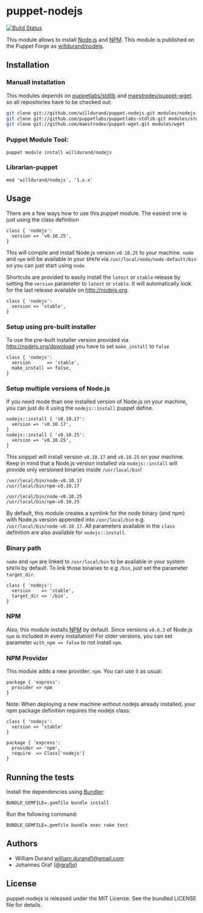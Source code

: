 puppet-nodejs
=============

[![Build
Status](https://travis-ci.org/willdurand/puppet-nodejs.png?branch=master)](https://travis-ci.org/willdurand/puppet-nodejs)

This module allows to install [Node.js](http://nodejs.org/) and
[NPM](https://npmjs.org/). This module is published on the Puppet Forge as
[willdurand/nodejs](http://forge.puppetlabs.com/willdurand/nodejs).


Installation
------------

### Manuall installation

This modules depends on
[puppetlabs/stdlib](https://github.com/puppetlabs/puppetlabs-stdlib) and [maestrodev/puppet-wget](https://github.com/maestrodev/puppet-wget).
so all repositories have to be checked out:

```bash
git clone git://github.com/willdurand/puppet-nodejs.git modules/nodejs
git clone git://github.com/puppetlabs/puppetlabs-stdlib.git modules/stdlib
git clone git://github.com/maestrodev/puppet-wget.git modules/wget
```

### Puppet Module Tool:

    puppet module install willdurand/nodejs

### Librarian-puppet

    mod 'willdurand/nodejs', '1.x.x'

Usage
-----

There are a few ways how to use this puppet module. The easiest one is just using the class definition

```puppet
class { 'nodejs':
  version => 'v0.10.25',
}
```
This will compile and install Node.js version `v0.10.25` to your machine. `node` and `npm` will be available in your `$PATH` via `/usr/local/node/node-default/bin` so you can just start using `node`.

Shortcuts are provided to easily install the `latest` or `stable` release by setting the `version` parameter to `latest` or `stable`. It will automatically look for the last release available on http://nodejs.org.

```puppet
class { 'nodejs':
  version => 'stable',
}
```

### Setup using pre-built installer

To use the pre-built installer version provided via http://nodejs.org/download you have to set `make_install` to `false`

```puppet
class { 'nodejs':
  version      => 'stable',
  make_install => false,
}
```

### Setup multiple versions of Node.js

If you need mode than one installed version of Node.js on your machine, you can just do it using the `nodejs::install` puppet define.

```puppet
nodejs::install { 'v0.10.17':
  version => 'v0.10.17',
}
nodejs::install { 'v0.10.25':
  version => 'v0.10.25',
}
```

This snippet will install version `v0.10.17` and `v0.10.25` on your machine. Keep in mind that a Node.js version installed via `nodejs::install` will provide only versioned binaries inside `/usr/local/bin`!

```
/usr/local/bin/node-v0.10.17
/usr/local/bin/npm-v0.10.17

/usr/local/bin/node-v0.10.25
/usr/local/bin/npm-v0.10.25
```

By default, this module creates a symlink for the node binary (and npm) with Node.js version appended into `/usr/local/bin` e.g. `/usr/local/bin/node-v0.10.17`.
All parameters available in the `class` definition are also available for `nodejs::install`.

### Binary path

`node` and `npm` are linked to `/usr/local/bin` to be available in your system `$PATH` by default. To link those binaries to e.g `/bin`, just set the parameter `target_dir`.

```puppet
class { 'nodejs':
  version    => 'stable',
  target_dir => '/bin',
}
```

### NPM

Also, this module installs [NPM](https://npmjs.org/) by default. Since versions `v0.6.3` of Node.js `npm` is included in every installation! For older versions, you can set parameter `with_npm => false` to not install `npm`.


### NPM Provider

This module adds a new provider: `npm`. You can use it as usual:

```puppet
package { 'express':
  provider => npm
}
```

Note: When deploying a new machine without nodejs already installed, your npm package definition requires the nodejs class:

```puppet
class { 'nodejs':
  version => 'stable'
}

package { 'express':
  provider => 'npm',
  require  => Class['nodejs']
}
```


Running the tests
-----------------

Install the dependencies using [Bundler](http://gembundler.com):

    BUNDLE_GEMFILE=.gemfile bundle install

Run the following command:

    BUNDLE_GEMFILE=.gemfile bundle exec rake test


Authors
-------

* William Durand <william.durand1@gmail.com>
* Johannes Graf ([@grafjo](https://github.com/grafjo))


License
-------

puppet-nodejs is released under the MIT License. See the bundled LICENSE file
for details.
